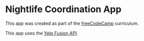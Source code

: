 # Nightlife Coordination App

This app was created as part of the [freeCodeCamp](https://freecodecamp.com/)
curriculum.

This app uses the [Yelp Fusion API](https://www.yelp.com/developers/documentation/v3).
